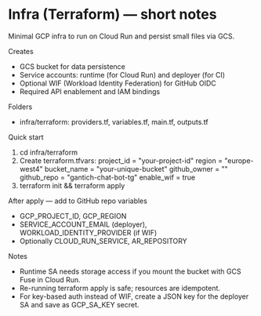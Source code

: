 # Infra (Terraform) — short notes

Minimal GCP infra to run on Cloud Run and persist small files via GCS.

Creates
- GCS bucket for data persistence
- Service accounts: runtime (for Cloud Run) and deployer (for CI)
- Optional WIF (Workload Identity Federation) for GitHub OIDC
- Required API enablement and IAM bindings

Folders
- infra/terraform: providers.tf, variables.tf, main.tf, outputs.tf

Quick start
1) cd infra/terraform
2) Create terraform.tfvars:
   project_id   = "your-project-id"
   region       = "europe-west4"
   bucket_name  = "your-unique-bucket"
   github_owner = "<owner>"
   github_repo  = "gantich-chat-bot-tg"
   enable_wif   = true
3) terraform init && terraform apply

After apply — add to GitHub repo variables
- GCP_PROJECT_ID, GCP_REGION
- SERVICE_ACCOUNT_EMAIL (deployer), WORKLOAD_IDENTITY_PROVIDER (if WIF)
- Optionally CLOUD_RUN_SERVICE, AR_REPOSITORY

Notes
- Runtime SA needs storage access if you mount the bucket with GCS Fuse in Cloud Run.
- Re-running terraform apply is safe; resources are idempotent.
- For key-based auth instead of WIF, create a JSON key for the deployer SA and save as GCP_SA_KEY secret.

